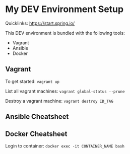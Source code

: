 # My DEV Environment Setup

Quicklinks:
https://start.spring.io/


This DEV environment is bundled with the following tools:
- Vagrant
- Ansible
- Docker

## Vagrant

To get started: `vagrant up`

List all vagrant machines: `vagrant global-status --prune`

Destroy a vagrant machine: `vagrant destroy ID_TAG`


## Ansible Cheatsheet


## Docker Cheatsheet

Login to container: `docker exec -it CONTAINER_NAME bash`